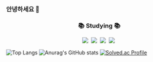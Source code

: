 ### 안녕하세요 👋

<!--
**lsc713/lsc713** is a ✨ _special_ ✨ repository because its `README.md` (this file) appears on your GitHub profile.

Here are some ideas to get you started:

- 🔭 I’m currently working on ...
- 🌱 I’m currently learning ...
- 👯 I’m looking to collaborate on ...
- 🤔 I’m looking for help with ...
- 💬 Ask me about ...
- 📫 How to reach me: ...
- 😄 Pronouns: ...
- ⚡ Fun fact: ...
-->
<h3 align="center">📚 Studying 📚</h3>

<div align="center">
<!--   <img src="https://img.shields.io/badge/Redis-DC382D?style=for-the-badge&logo=Redis&logoColor=white" />&nbsp -->
  <img src="https://img.shields.io/badge/GitHub-181717?style=for-the-badge&logo=GitHub&logoColor=white" />&nbsp
  <img src="https://img.shields.io/badge/java-007396?style=for-the-badge&logo={java}&logoColor={white}" />&nbsp
  <img src="https://img.shields.io/badge/Spring%20Boot-6DB33F?style=for-the-badge&logo=springboot&logoColor=white" />&nbsp
  <img src="https://img.shields.io/badge/Spring%20Security-6DB33F?style=for-the-badge&logo=springsecurity&logoColor=white" />&nbsp
  
</div>





![Top Langs](https://github-readme-stats.vercel.app/api/top-langs/?username=lsc713&layout=compact)
![Anurag's GitHub stats](https://github-readme-stats.vercel.app/api?username=lsc713&show_icons=true&theme=ambient_gradient)
[![Solved.ac Profile](http://mazassumnida.wtf/api/v2/generate_badge?boj=lsc7134)](https://solved.ac/lsc7134/)
